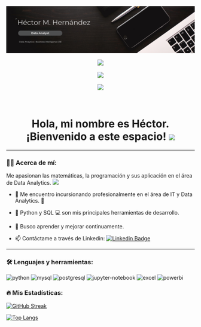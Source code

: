 
<div id="header" align="center">
  <img decoding="async" src="https://github.com/edmundravn/edmundravn/blob/main/black_banner.png"/>
</div>
<div id="badges" align="center">

[![](https://img.shields.io/badge/LinkedIn-0077B5?style=for-the-badge&logo=linkedin&logoColor=white)](https://www.linkedin.com/in/hctor-hdz-cero-uno/)

[![](https://img.shields.io/badge/YouTube-red?style=for-the-badge&logo=youtube&logoColor=white)]()

[![](https://img.shields.io/badge/Página_Web-yelow?style=for-the-badge&logo=medium&logoColor=white)]()

<img decoding="async" src="https://visitor-badge-reloaded.herokuapp.com/badge?page_id=edmundravn.edmundravn&color=00cf00" alt=""/>

<h1>
  Hola, mi nombre es Héctor. ¡Bienvenido a este espacio!
  <img decoding="async" src="https://media.giphy.com/media/hvRJCLFzcasrR4ia7z/giphy.gif" width="30px"/>
</h1>

</div>

---
 <div id="about" align="left">

### :man_technologist: Acerca de mí:

Me apasionan las matemáticas, la programación y sus aplicación en el área de Data Analytics. <img decoding="async" src="https://media.giphy.com/media/WUlplcMpOCEmTGBtBW/giphy.gif" width="30">

* :telescope: Me encuentro incursionando profesionalmente en el área de IT y Data Analytics. :muscle:

* :seedling: Python y SQL :computer: son mis principales herramientas de desarrollo.

* :heartbeat: Busco aprender y mejorar continuamente. 

* :mailbox: Contáctame a través de Linkedin: [![Linkedin Badge](https://img.shields.io/badge/-Héctor-blue?style=flat&logo=Linkedin&logoColor=white)](https://www.linkedin.com/in/hctor-hdz-cero-uno/)

---

</div>

### :hammer_and_wrench: Lenguajes y herramientas:

<div id="header" align="left">
    <img decoding="async" src="https://img.shields.io/badge/Python-3776AB?style=for-the-badge&logo=python&logoColor=white" alt="python"/>
  </a>
    <img decoding="async" src="https://img.shields.io/badge/MySQL-6DB33F?style=for-the-badge&logo=mysql&logoColor=white" alt="mysql"/>
  </a>
  <img decoding="async" src="https://img.shields.io/badge/postgresql-4169e1?style=for-the-badge&logo=postgresql&logoColor=white" alt="postgresql"/>
  </a>
  <img decoding="async" src="https://img.shields.io/badge/Jupyter%20Notebook-F37626?style=for-the-badge&logo=jupyter&logoColor=white" alt="jupyter-notebook"/>
  </a>
 <img decoding="async" src="https://img.shields.io/badge/Microsoft_Excel-217346?style=for-the-badge&logo=microsoft-excel&logoColor=white" alt="excel"/>
  </a>
 <img decoding="async" src="https://img.shields.io/badge/Power_BI-FFBE00?style=for-the-badge&logo=Power-BI&logoColor=white" alt="powerbi"/>
  </a>

</div>

### :fire: Mis Estadísticas:
[![GitHub Streak](http://github-readme-streak-stats.herokuapp.com?user=edmundravn&theme=dark&background=000000)](https://git.io/streak-stats)

[![Top Langs](https://github-readme-stats.vercel.app/api/top-langs/?username=edmundravn&layout=compact&theme=vision-friendly-dark)](https://github.com/anuraghazra/github-readme-stats)
<!--
**edmundravn/edmundravn** is a ✨ _special_ ✨ repository because its `README.md` (this file) appears on your GitHub profile.

Here are some ideas to get you started:

- 🔭 I’m currently working on ...
- 🌱 I’m currently learning ...
- 👯 I’m looking to collaborate on ...
- 🤔 I’m looking for help with ...
- 💬 Ask me about ...
- 📫 How to reach me: ...
- 😄 Pronouns: ...
- ⚡ Fun fact: ...
-->

